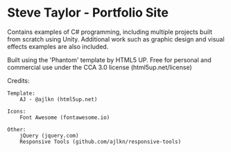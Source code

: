 # Steve Taylor - Portfolio Site

Contains examples of C# programming, including multiple projects built from scratch using Unity. 
Additional work such as graphic design and visual effects examples are also included. 

Built using the 'Phantom' template by HTML5 UP.
Free for personal and commercial use under the CCA 3.0 license (html5up.net/license)


Credits:
	
	Template:
		AJ - @ajlkn (html5up.net)
		
	Icons:
		Font Awesome (fontawesome.io)

	Other:
		jQuery (jquery.com)
		Responsive Tools (github.com/ajlkn/responsive-tools)
